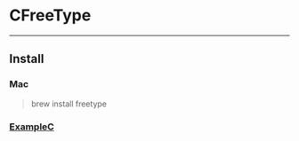 # CFreeType

---

## Install

### Mac

> brew install freetype 


### [ExampleC](https://yycking.pixnet.net/blog/post/154177252)

